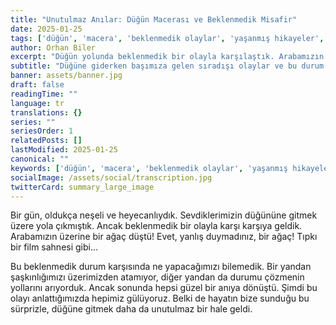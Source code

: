 ```yaml
---
title: "Unutulmaz Anılar: Düğün Macerası ve Beklenmedik Misafir"
date: 2025-01-25
tags: ['düğün', 'macera', 'beklenmedik olaylar', 'yaşanmış hikayeler', 'otomobil']
author: Orhan Biler
excerpt: "Düğün yolunda beklenmedik bir olayla karşılaştık. Arabamızın üstüne düşen ağaç, düğün maceramızın unutulmaz bir parçası oldu."
subtitle: "Düğüne giderken başımıza gelen sıradışı olaylar ve bu durum karşısındaki tepkilerimiz"
banner: assets/banner.jpg
draft: false
readingTime: ""
language: tr
translations: {}
series: ""
seriesOrder: 1
relatedPosts: []
lastModified: 2025-01-25
canonical: ""
keywords: ['düğün', 'macera', 'beklenmedik olaylar', 'yaşanmış hikayeler', 'otomobil']
socialImage: /assets/social/transcription.jpg
twitterCard: summary_large_image
---
```


Bir gün, oldukça neşeli ve heyecanlıydık. Sevdiklerimizin düğününe gitmek üzere yola çıkmıştık. Ancak beklenmedik bir olayla karşı karşıya geldik. Arabamızın üzerine bir ağaç düştü! Evet, yanlış duymadınız, bir ağaç! Tıpkı bir film sahnesi gibi...

Bu beklenmedik durum karşısında ne yapacağımızı bilemedik. Bir yandan şaşkınlığımızı üzerimizden atamıyor, diğer yandan da durumu çözmenin yollarını arıyorduk. Ancak sonunda hepsi güzel bir anıya dönüştü. Şimdi bu olayı anlattığımızda hepimiz gülüyoruz. Belki de hayatın bize sunduğu bu sürprizle, düğüne gitmek daha da unutulmaz bir hale geldi.